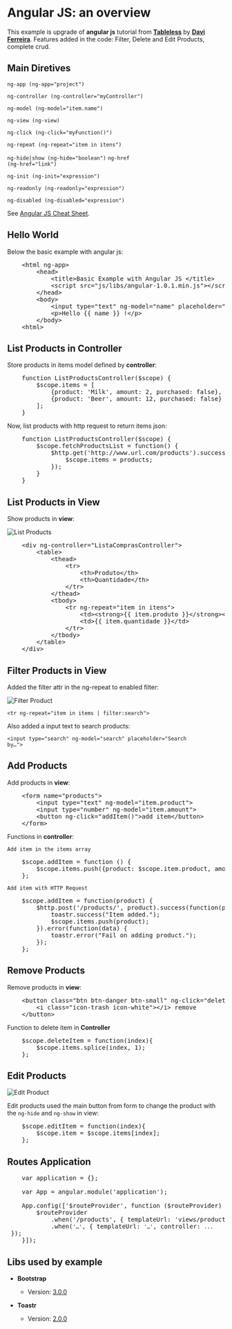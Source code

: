 Angular JS: an overview
=================================================
This example is upgrade of <b>angular js</b> tutorial from <b>[Tableless](http://tableless.com.br/criando-uma-aplicacao-simples-com-angularjs/#.UlnWzGSLIpQ)</b> by <b>[Davi Ferreira](http://tableless.com.br/?author=7)</b>. Features added in the code: Filter, Delete and Edit Products, complete crud.

Main Diretives
-----------------------------

<code>ng-app (ng-app="project")</code>

<code>ng-controller (ng-controller="myController")</code>

<code>ng-model (ng-model="item.name")</code>

<code>ng-view (ng-view)</code>

<code>ng-click (ng-click="myFunction()")</code>

<code>ng-repeat (ng-repeat="item in itens")</code>

<code>ng-hide|show (ng-hide="boolean")</code>
<code>ng-href (ng-href="link")</code>

<code>ng-init (ng-init="expression")</code>

<code>ng-readonly (ng-readonly="expression")</code>

<code>ng-disabled (ng-disabled="expression")</code>

See [Angular JS Cheat Sheet](http://www.cheatography.com/proloser/cheat-sheets/angularjs/).

Hello World
-----------------------------------
Below the basic example with angular js:

<pre>
	&lt;html ng-app&gt;
		&lt;head&gt;
			&lt;title&gtBasic Example with Angular JS &lt;/title&gt;
			&lt;script src="js/libs/angular-1.0.1.min.js"&gt;&lt;/script&gt;
		&lt;/head&gt;
		&lt;body&gt;
			&lt;input type="text" ng-model="name" placeholder="Type your name"&gt;
        	&lt;p&gt;Hello {{ name }} !&lt;/p&gt;
		&lt;/body&gt;
	&lt;html&gt;
</pre>

List Products in Controller
-----------------------------------
Store products in items model defined by <b>controller</b>:

<pre>
	function ListProductsController($scope) {
    	$scope.items = [
        	{product: 'Milk', amount: 2, purchased: false},
        	{product: 'Beer', amount: 12, purchased: false}
    	];
	}
</pre>

Now, list products with http request to return items json:

<pre>
	function ListProductsController($scope) {
		$scope.fetchProductsList = function() {
    		$http.get('http://www.url.com/products').success(function(products){
        		$scope.items = products;
    		});
		}
	}
</pre>

List Products in View
-----------------------------------
Show products in <b>view</b>:

![List Products](https://github.com/tiagobarreto/simple-crud-angular-js/blob/master/img/docs/list-products.png)

<pre>
	&lt;div ng-controller="ListaComprasController"&gt;
		&lt;table&gt;
  			&lt;thead&gt;
    			&lt;tr&gt;
      				&lt;th&gt;Produto&lt;/th&gt;
      				&lt;th&gt;Quantidade&lt;/th&gt;
    			&lt;/tr&gt;
  			&lt;/thead&gt;
  			&lt;tbody&gt;
    			&lt;tr ng-repeat="item in itens"&gt;
      				&lt;td&gt;&lt;strong&gt;{{ item.produto }}&lt;/strong&gt;&lt;/td&gt;
      				&lt;td&gt;{{ item.quantidade }}&lt;/td&gt;
    			&lt;/tr&gt;
  			&lt;/tbody&gt;
		&lt;/table&gt;
	&lt;/div&gt;
</pre>

Filter Products in View
-----------------------------------
Added the filter attr in the ng-repeat to enabled filter:

![Filter Product](https://github.com/tiagobarreto/simple-crud-angular-js/blob/master/img/docs/filter-products.png)

<code>&lt;tr ng-repeat="item in items | filter:search"&gt;</code>

Also added a input text to search products:

<code>&lt;input type="search" ng-model="search" placeholder="Search by…"&gt;</code>


Add Products
-----------------------------------
Add products in <b>view</b>:

<pre>
	&lt;form name="products"&gt;
    	&lt;input type="text" ng-model="item.product"&gt;
    	&lt;input type="number" ng-model="item.amount"&gt;
    	&lt;button ng-click="addItem()">add item&lt;/button&gt;
	&lt;/form&gt;
</pre>

Functions in <b>controller</b>:

<code>Add item in the items array</code>
<pre>
	$scope.addItem = function () {
    	$scope.items.push({product: $scope.item.product, amount: $scope.item.amount, purchase: false});
	};
</pre>

<code>Add item with HTTP Request</code>

<pre>
	$scope.addItem = function(product) {
    	$http.post('/products/', product).success(function(product) {
        	toastr.success("Item added.");
        	$scope.items.push(product);
     	}).error(function(data) {
        	toastr.error("Fail on adding product.");
    	});
 	};
</pre>

Remove Products
-----------------------------------
Remove products in <b>view</b>:

<pre>
	&lt;button class="btn btn-danger btn-small" ng-click="deleteItem($index)"&gt;
    	&lt;i class="icon-trash icon-white"&gt;&lt;/i&gt; remove
	&lt;/button&gt;
</pre>

Function to delete item in <b>Controller</b>

<pre>
	$scope.deleteItem = function(index){
    	$scope.items.splice(index, 1);
	};
</pre>


Edit Products
-----------------------------------
![Edit Product](https://github.com/tiagobarreto/simple-crud-angular-js/blob/master/img/docs/edit-products.png)

Edit products used the main button from form to change the product with the <code>ng-hide</code> and <code>ng-show</code> in view:

<pre>
	$scope.editItem = function(index){
    	$scope.item = $scope.items[index];
	};
</pre>

Routes Application
-----------------------------------
<pre>
	var application = {};

	var App = angular.module('application');

	App.config(['$routeProvider', function ($routeProvider) {
    	$routeProvider
        	.when('/products', { templateUrl: 'views/products/list.html', controller: ProductsControllers })
        	.when(<code>'…'</code>, { templateUrl: <code>'…'</code>, controller: <code>...</code> });
	}]);
</pre>

Libs used by example
--------------------------------------------
   * <b>Bootstrap</b>
      * Version: [3.0.0](https://github.com/twbs/bootstrap/archive/v3.0.0.zip)
 
   * <b>Toastr</b>
      * Version: [2.0.0](https://github.com/CodeSeven/toastr/blob/master/toastr.js)
